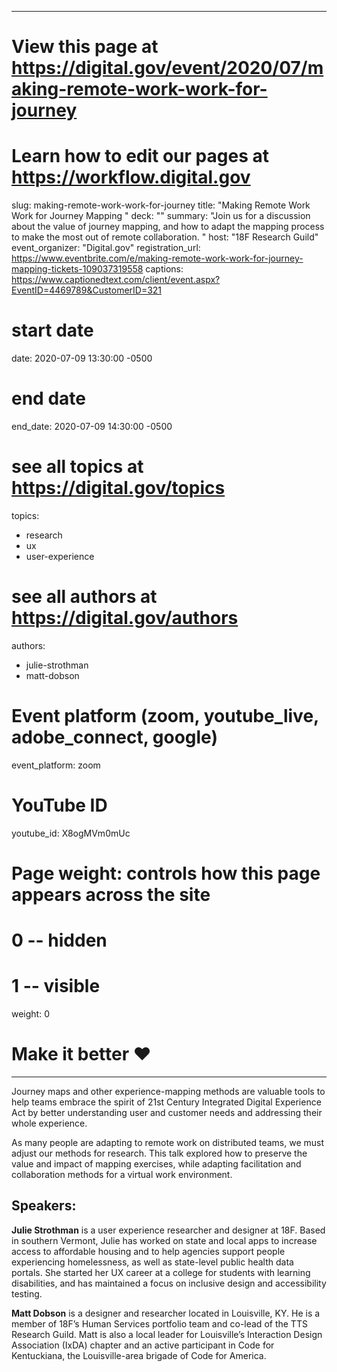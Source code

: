 
---
# View this page at https://digital.gov/event/2020/07/making-remote-work-work-for-journey
# Learn how to edit our pages at https://workflow.digital.gov
slug: making-remote-work-work-for-journey
title: "Making Remote Work Work for Journey Mapping "
deck: ""
summary: "Join us for a discussion about the value of journey mapping, and how to adapt the mapping process to make the most out of remote collaboration. "
host: "18F Research Guild"
event_organizer: "Digital.gov"
registration_url: https://www.eventbrite.com/e/making-remote-work-work-for-journey-mapping-tickets-109037319558
captions: https://www.captionedtext.com/client/event.aspx?EventID=4469789&CustomerID=321

# start date
date: 2020-07-09 13:30:00 -0500

# end date
end_date: 2020-07-09 14:30:00 -0500

# see all topics at https://digital.gov/topics
topics: 
  - research
  - ux
  - user-experience

# see all authors at https://digital.gov/authors
authors: 
  - julie-strothman
  - matt-dobson

# Event platform (zoom, youtube_live, adobe_connect, google)
event_platform: zoom

# YouTube ID
youtube_id: X8ogMVm0mUc

# Page weight: controls how this page appears across the site
# 0 -- hidden
# 1 -- visible
weight: 0

# Make it better ♥

---

Journey maps and other experience-mapping methods are valuable tools to help teams embrace the spirit of 21st Century Integrated Digital Experience Act by better understanding user and customer needs and addressing their whole experience. 

As many people are adapting to remote work on distributed teams, we must adjust our methods for research. This talk explored how to preserve the value and impact of mapping exercises, while adapting facilitation and collaboration methods for a virtual work environment. 

## Speakers:

**Julie Strothman** is a user experience researcher and designer at 18F. Based in southern Vermont, Julie has worked on state and local apps to increase access to affordable housing and to help agencies support people experiencing homelessness, as well as state-level public health data portals. She started her UX career at a college for students with learning disabilities, and has maintained a focus on inclusive design and accessibility testing. 

**Matt Dobson** is a designer and researcher located in Louisville, KY. He is a member of 18F’s Human Services portfolio team and co-lead of the TTS Research Guild. Matt is also a local leader for Louisville’s Interaction Design Association (IxDA) chapter and an active participant in Code for Kentuckiana, the Louisville-area brigade of Code for America. 
